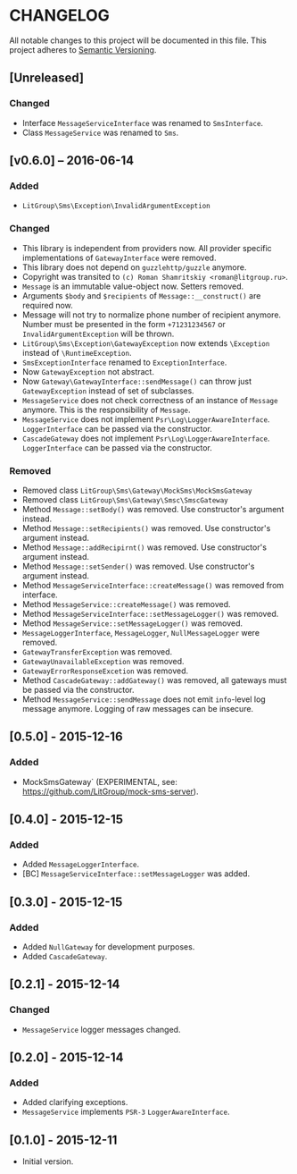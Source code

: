 # CHANGELOG

All notable changes to this project will be documented in this file.
This project adheres to [Semantic Versioning](http://semver.org/).


## [Unreleased]
### Changed
- Interface `MessageServiceInterface` was renamed to `SmsInterface`.
- Class `MessageService` was renamed to `Sms`.


## [v0.6.0] – 2016-06-14
### Added
- `LitGroup\Sms\Exception\InvalidArgumentException`

### Changed
- This library is independent from providers now. All provider specific
  implementations of `GatewayInterface` were removed.
- This library does not depend on `guzzlehttp/guzzle` anymore.
- Copyright was transited to `(c) Roman Shamritskiy <roman@litgroup.ru>`.
- `Message` is an immutable value-object now. Setters removed.
- Arguments `$body` and `$recipients` of `Message::__construct()` are required now.
- Message will not try to normalize phone number of recipient anymore.
  Number must be presented in the form `+71231234567` or `InvalidArgumentException`
  will be thrown.
- `LitGroup\Sms\Exception\GatewayException` now extends `\Exception` instead of `\RuntimeException`.
- `SmsExceptionInterface` renamed to `ExceptionInterface`.
- Now `GatewayException` not abstract.
- Now `Gateway\GatewayInterface::sendMessage()` can throw just `GatewayException` instead of set of subclasses.
- `MessageService` does not check correctness of an instance of `Message` anymore.
  This is the responsibility of `Message`.
- `MessageService` does not implement `Psr\Log\LoggerAwareInterface`.
  `LoggerInterface` can be passed via the constructor.
- `CascadeGateway` does not implement `Psr\Log\LoggerAwareInterface`.
  `LoggerInterface` can be passed via the constructor.

### Removed
- Removed class `LitGroup\Sms\Gateway\MockSms\MockSmsGateway`
- Removed class `LitGroup\Sms\Gateway\Smsc\SmscGateway`
- Method `Message::setBody()` was removed. Use constructor's argument instead.
- Method `Message::setRecipients()` was removed. Use constructor's argument instead.
- Method `Message::addRecipirnt()` was removed. Use constructor's argument instead.
- Method `Message::setSender()` was removed. Use constructor's argument instead.
- Method `MessageServiceInterface::createMessage()` was removed from interface.
- Method `MessageService::createMessage()` was removed.
- Method `MessageServiceInterface::setMessageLogger()` was removed.
- Method `MessageService::setMessageLogger()` was removed.
- `MessageLoggerInterface`, `MessageLogger`, `NullMessageLogger` were removed.
- `GatewayTransferException` was removed.
- `GatewayUnavailableException` was removed.
- `GatewayErrorResponseExcetion` was removed.
- Method `CascadeGateway::addGateway()` was removed, all gateways must be passed
  via the constructor.
- Method `MessageService::sendMessage` does not emit `info`-level log message anymore.
  Logging of raw messages can be insecure.


## [0.5.0] - 2015-12-16
### Added
- MockSmsGateway` (EXPERIMENTAL, see: https://github.com/LitGroup/mock-sms-server).


## [0.4.0] - 2015-12-15
### Added
- Added `MessageLoggerInterface`.
- [BC] `MessageServiceInterface::setMessageLogger` was added.


## [0.3.0] - 2015-12-15
### Added
- Added `NullGateway` for development purposes.
- Added `CascadeGateway`.


## [0.2.1] - 2015-12-14
### Changed
- `MessageService` logger messages changed.


## [0.2.0] - 2015-12-14
### Added
- Added clarifying exceptions.
- `MessageService` implements `PSR-3` `LoggerAwareInterface`.


## [0.1.0] - 2015-12-11
- Initial version.